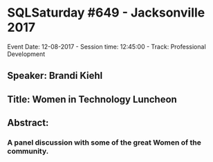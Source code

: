 # SQLSaturday #649 - Jacksonville 2017
Event Date: 12-08-2017 - Session time: 12:45:00 - Track: Professional Development
## Speaker: Brandi Kiehl
## Title: Women in Technology Luncheon
## Abstract:
### A panel discussion with some of the great Women of the community.
